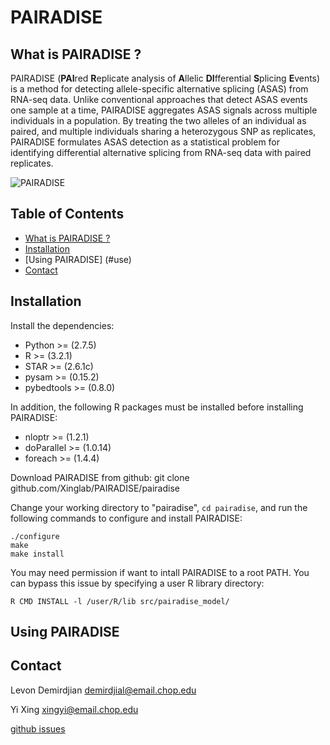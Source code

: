 # PAIRADISE
## <a name="PAIRADISE"></a>What is PAIRADISE ?

PAIRADISE (**PAI**red **R**eplicate analysis of **A**llelic **DI**fferential **S**plicing **E**vents) is a method for detecting allele-specific alternative splicing (ASAS) from RNA-seq data. Unlike conventional approaches that detect ASAS events one sample at a time, PAIRADISE aggregates ASAS signals across multiple individuals in a population. By treating the two alleles of an individual as paired, and multiple individuals sharing a heterozygous SNP as replicates, PAIRADISE formulates ASAS detection as a statistical problem for identifying differential alternative splicing from RNA-seq data with paired replicates.

![PAIRADISE](https://github.com/Xinglab/PAIRADISE/blob/master/manuscript_figures/Figure1/Figure1.jpg)

## Table of Contents

- [What is PAIRADISE ?](#PAIRADISE)
- [Installation](#install)
- [Using PAIRADISE] (#use)
- [Contact](#contact)

## <a name="install"></a>Installation
Install the dependencies:
- Python >= (2.7.5)
- R >= (3.2.1)
- STAR >= (2.6.1c)
- pysam >= (0.15.2)
- pybedtools >= (0.8.0)

In addition, the following R packages must be installed before installing PAIRADISE:
- nloptr >= (1.2.1)
- doParallel >= (1.0.14)
- foreach >= (1.4.4)

Download PAIRADISE from github:
	git clone github.com/Xinglab/PAIRADISE/pairadise
  
Change your working directory to "pairadise", `cd pairadise`, and run the following commands to configure and install PAIRADISE:

```
./configure
make
make install
```

You may need permission if want to intall PAIRADISE to a root PATH. You can bypass this issue by specifying a user R library directory:

`R CMD INSTALL -l /user/R/lib src/pairadise_model/`
  
## <a name="use"></a>Using PAIRADISE

## <a name="contact"></a>Contact

Levon Demirdjian demirdjial@email.chop.edu

Yi Xing xingyi@email.chop.edu

[github issues](https://github.com/Xinglab/PAIRADISE/issues)
